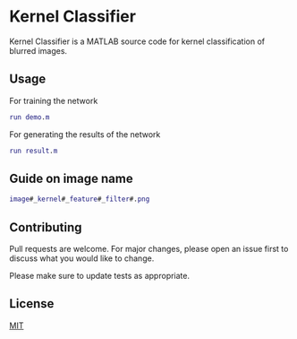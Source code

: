# Kernel Classifier

Kernel Classifier is a MATLAB source code for kernel classification of blurred images.

## Usage

For training the network

```matlab
run demo.m
```

For generating the results of the network

```matlab
run result.m
```

## Guide on image name

```matlab
image#_kernel#_feature#_filter#.png
```

## Contributing

Pull requests are welcome. For major changes, please open an issue first
to discuss what you would like to change.

Please make sure to update tests as appropriate.

## License

[MIT](https://choosealicense.com/licenses/mit/)
